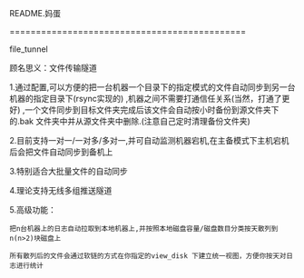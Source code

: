 README.妈蛋

=============================================

file_tunnel

顾名思义：文件传输隧道

1.通过配置,可以方便的把一台机器一个目录下的指定模式的文件自动同步到另一台机器的指定目录下(rsync实现的) ,机器之间不需要打通信任关系(当然，打通了更好) ,一个文件同步到目标文件夹完成后该文件会自动按小时备份到源文件夹下的.bak 文件夹中并从源文件夹中删除.(注意自己定时清理备份文件夹)

2.目前支持一对一/一对多/多对一,并可自动监测机器宕机,在主备模式下主机宕机后会把文件自动同步到备机上

3.特别适合大批量文件的自动同步

4.理论支持无线多组推送隧道

5.高级功能：

    把n台机器上的日志自动拉取到本地机器上,并按照本地磁盘容量/磁盘数目分类按天散列到n(n>2)块磁盘上
    
    所有散列后的文件会通过软链的方式在你指定的view_disk 下建立统一视图，方便你按天对日志进行统计
    
    

